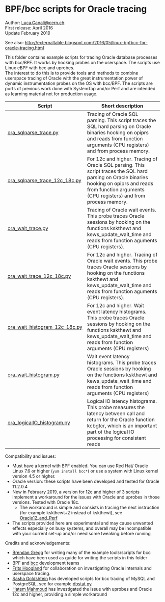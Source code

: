 # BPF/bcc scripts for Oracle tracing

Author: Luca.Canali@cern.ch  
First release: April 2016  
Update February 2019

See also: http://externaltable.blogspot.com/2016/05/linux-bpfbcc-for-oracle-tracing.html

This folder contains example scripts for tracing Oracle database processes with bcc/BPF.
It works by hooking probes on the userspace. The scripts use Linux eBPF with bcc and uprobes.  
The interest to do this is to provide tools and methods to combine userspace tracing of Oracle
with the great instrumentation power of dynamic instrumentation probes on the OS with bcc/BPF.
The scripts are ports of previous work done with SystemTap and/or Perf and are intended as learning
 material not for production usage.
 

| Script                     | Short description
| -------------------------- | -------------------------------------------------------------------------------------
| [ora_sqlparse_trace.py](ora_sqlparse_trace.py) | Tracing of Oracle SQL parsing. This script traces the SQL hard parsing on Oracle binaries hooking on opiprs and reads from function arguments (CPU registers) and from process memory.
| [ora_sqlparse_trace_12c_18c.py](ora_sqlparse_trace_12c_18c.py) | For 12c and higher. Tracing of Oracle SQL parsing. This script traces the SQL hard parsing on Oracle binaries hooking on opiprs and reads from function arguments (CPU registers) and from process memory.
| [ora_wait_trace.py](ora_wait_trace.py)         |  Tracing of Oracle wait events. This probe traces Oracle sessions by hooking on the functions kskthewt and kews_update_wait_time and reads from function aguments (CPU registers).
| [ora_wait_trace_12c_18c.py](ora_wait_trace_12c_18c.py)         |  For 12c and higher. Tracing of Oracle wait events. This probe traces Oracle sessions by hooking on the functions kskthewt and kews_update_wait_time and reads from function aguments (CPU registers).
| [ora_wait_histogram_12c_18c.py](ora_wait_histogram_12c_18c.py) | For 12c and higher. Wait event latency histograms. This probe traces Oracle sessions by hooking on the functions kskthewt and kews_update_wait_time and reads from function arguments (CPU registers)
| [ora_wait_histogram.py](ora_wait_histogram.py) | Wait event latency histograms. This probe traces Oracle sessions by hooking on the functions kskthewt and kews_update_wait_time and reads from function arguments (CPU registers)
| [ora_logicalIO_histogram.py](ora_logicalIO_histogram.py) | Logical IO latency histograms. This probe measures the latency between call and return for the Oracle function kcbgtcr, which is an important part of the logical IO processing for consistent reads

Compatibility and issues:

- Must have a kernel with BPF enabled. You can use Red Hat/ Oracle Linux 7.6 or higher (`yum install bcc*`)
  or use a system with Linux kernel version 4.5 or higher. 
- Oracle version: these scripts have been developed and tested for Oracle 11.2.0.4
- New in February 2019, a version for 12c and higher of 3 scripts implement a workaround for the issues with Oracle
 and uprobes in those versions. Tested with Oracle 18c.
  - The workaround is simple and consists in tracing the next instruction (for example kskthewt+2 instead of kskthewt), 
  see [Oracle12_and_Perf](https://mahmoudhatem.wordpress.com/2017/03/22/workaround-for-linux-perf-probes-issue-for-oracle-tracing/)
- The scripts provided here are experimental and may cause unwanted effects especially on busy systems, and overall may be incompatible with your current set-up and/or need some tweaking before running

Credits and acknowledgements:

- [Brendan Gregg](https://twitter.com/brendangregg) for writing many of the example tools/scripts for bcc which have been used as guide for writing the scripts in this folder
- BPF and [bcc](https://github.com/iovisor/bcc) development teams
- [Frits Hoogland](https://twitter.com/fritshoogland) for collaboration on investigating Oracle internals and userspace tracing.
- [Sasha Goldshtein](https://twitter.com/goldshtn) has developed scripts for bcc tracing of MySQL and PostgreSQL, see for example [dbstat.py](https://github.com/iovisor/bcc/blob/master/tools/dbstat.py)
- [Hatem Mahmoud](https://twitter.com/Hatem__Mahmoud) has investigated the issue with uprobes and Oracle 12c and higher, providing a simple workaround
